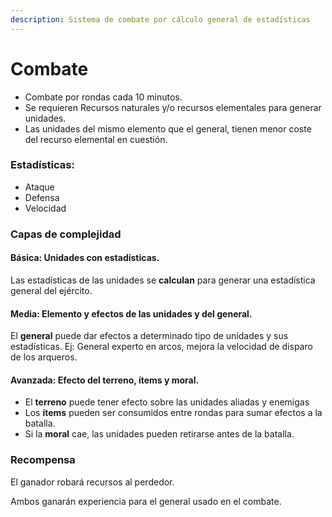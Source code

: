 ```yaml
---
description: Sistema de combate por cálculo general de estadísticas
---
```


# Combate

* Combate por rondas cada 10 minutos.
* Se requieren Recursos naturales y/o recursos elementales para generar unidades.
* Las unidades del mismo elemento que el general, tienen menor coste del recurso elemental en cuestión.

### &#x20;Estadísticas:&#x20;

* Ataque&#x20;
* Defensa&#x20;
* Velocidad

### Capas de complejidad

#### Básica: Unidades con estadísticas.&#x20;

Las estadísticas de las unidades se **calculan** para generar una estadística general del ejército.

#### Media: Elemento y efectos de las unidades y del general.

El **general** puede dar efectos a determinado tipo de unidades y sus estadísticas. Ej: General experto en arcos, mejora la velocidad de disparo de los arqueros.

#### Avanzada: Efecto del terreno, ítems y moral.

* El **terreno** puede tener efecto sobre las unidades aliadas y enemigas
* Los **ítems** pueden ser consumidos entre rondas para sumar efectos a la batalla.
* Si la **moral** cae, las unidades pueden retirarse antes de la batalla.

### Recompensa

El ganador robará recursos al perdedor.&#x20;

Ambos ganarán experiencia para el general usado en el combate.&#x20;

